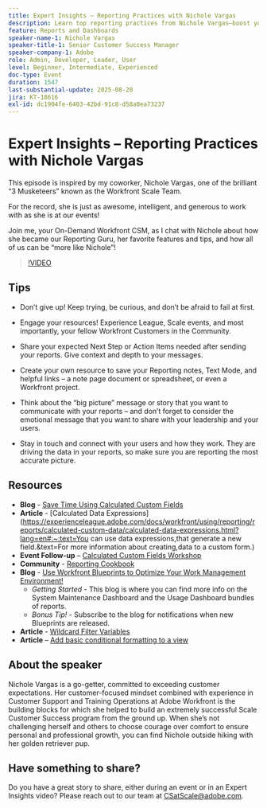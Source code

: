 ```yaml
---
title: Expert Insights – Reporting Practices with Nichole Vargas
description: Learn top reporting practices from Nichole Vargas—boost your Workfront reporting skills with calculated fields, storytelling tips, and community-driven resources.
feature: Reports and Dashboards
speaker-name-1: Nichole Vargas
speaker-title-1: Senior Customer Success Manager
speaker-company-1: Adobe
role: Admin, Developer, Leader, User
level: Beginner, Intermediate, Experienced
doc-type: Event
duration: 1547
last-substantial-update: 2025-08-20
jira: KT-18616
exl-id: dc1904fe-6403-42bd-91c8-d58a0ea73237
---
```

# Expert Insights – Reporting Practices with Nichole Vargas

This episode is inspired by my coworker, Nichole Vargas, one of the brilliant “3 Musketeers” known as the Workfront Scale Team.

For the record, she is just as awesome, intelligent, and generous to work with as she is at our events! 

Join me, your On-Demand Workfront CSM, as I chat with Nichole about how she became our Reporting Guru, her favorite features and tips, and how all of us can be “more like Nichole”! 

>[!VIDEO](https://video.tv.adobe.com/v/3469894/?learn=on&enablevpops)

## Tips

* Don’t give up! Keep trying, be curious, and don’t be afraid to fail at first. 
* Engage your resources! Experience League, Scale events, and most importantly, your fellow Workfront Customers in the Community. 
* Share your expected Next Step or Action Items needed after sending your reports. Give context and depth to your messages.

* Create your own resource to save your Reporting notes, Text Mode, and helpful links – a note page document or spreadsheet, or even a Workfront project. 
* Think about the “big picture” message or story that you want to communicate with your reports – and don’t forget to consider the emotional message that you want to share with your leadership and your users. 
* Stay in touch and connect with your users and how they work. They are driving the data in your reports, so make sure you are reporting the most accurate picture. 

## Resources

* **Blog** - [Save Time Using Calculated Custom Fields](https://experienceleaguecommunities.adobe.com/t5/workfront-blogs/save-time-using-calculated-fields-to-capture-dates-details-and/ba-p/518237)
* **Article** - [Calculated Data Expressions](https://experienceleague.adobe.com/docs/workfront/using/reporting/reports/calculated-custom-data/calculated-data-expressions.html?lang=en#:~:text=You can use data expressions,that generate a new field.&text=For more information about creating,data to a custom form.)
* **Event Follow-up** – [Calculated Custom Fields Workshop](https://experienceleaguecommunities.adobe.com/t5/workfront-discussions/follow-up-calculated-custom-fields-workshop/td-p/592725)
* **Community** - [Reporting Cookbook](https://experienceleaguecommunities.adobe.com/t5/workfront-discussions/the-first-ever-adobe-workfront-customer-reporting-cookbook-is/m-p/478722#M1406)
* **Blog** - [Use Workfront Blueprints to Optimize Your Work Management Environment!](https://experienceleaguecommunities.adobe.com/t5/workfront-blogs/use-workfront-blueprints-to-optimize-your-work-management/ba-p/547147)
   * *Getting Started* - This blog is where you can find more info on the System Maintenance Dashboard and the Usage Dashboard bundles of reports. 
   * *Bonus Tip!* - Subscribe to the blog for notifications when new Blueprints are released. 
* **Article** - [Wildcard Filter Variables](https://experienceleague.adobe.com/docs/workfront/using/reporting/reports/report-elements/understand-wildcard-filter-variables.html?lang=en)
* **Article** – [Add basic conditional formatting to a view](https://experienceleague.adobe.com/docs/workfront-learn/tutorials-workfront/reporting/basic-reporting/add-basic-conditional-formatting-to-a-view.html?lang=en)

## About the speaker

Nichole Vargas is a go-getter, committed to exceeding customer expectations. Her customer-focused mindset combined with experience in Customer Support and Training Operations at Adobe Workfront is the building blocks for which she helped to build an extremely successful Scale Customer Success program from the ground up. When she’s not challenging herself and others to choose courage over comfort to ensure personal and professional growth, you can find Nichole outside hiking with her golden retriever pup. 

## Have something to share?

Do you have a great story to share, either during an event or in an Expert Insights video? Please reach out to our team at [CSatScale@adobe.com](mailto:CSatScale@adobe.com).
